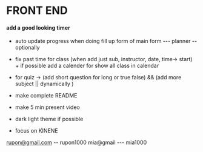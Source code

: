 # FRONT END 

#### add a good looking timer

- auto update progress when doing fill up form of main form --- planner -- optionally

- fix past time for class (when add just sub, instructor, date, time-> start) + if possible add a calender for show all class in calendar

- for quiz -> (add short question for long or true false) && (add more subject || dynamically )

- make complete README


- make 5 min present video

- dark light theme if possible

- focus on KINENE 



rupon@gmail.com -- rupon1000
mia@gmail --- mia1000
